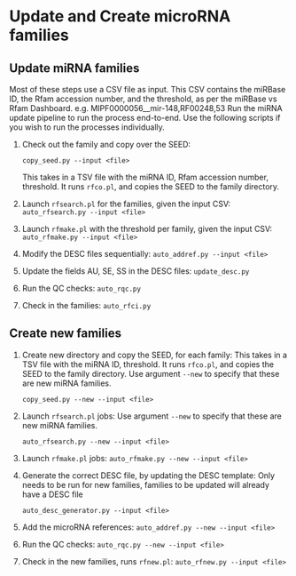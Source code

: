# Update and Create microRNA families

## Update miRNA families

Most of these steps use a CSV file as input. This CSV contains the miRBase ID, the Rfam accession number, and the threshold, 
as per the miRBase vs Rfam Dashboard. 
e.g. MIPF0000056__mir-148,RF00248,53
Run the miRNA update pipeline to run the process end-to-end. 
Use the following scripts if you wish to run the processes individually.

1. Check out the family and copy over the SEED:

    `copy_seed.py --input <file>`

    This takes in a TSV file with the miRNA ID, Rfam accession number, threshold. It runs `rfco.pl`, and copies the SEED to the family directory. 

2. Launch `rfsearch.pl` for the families, given the input CSV:
    `auto_rfsearch.py --input <file>`

3. Launch `rfmake.pl` with the threshold per family, given the input CSV:
    `auto_rfmake.py --input <file>`

4. Modify the DESC files sequentially:
    `auto_addref.py --input <file>`

5. Update the fields AU, SE, SS in the DESC files:
    `update_desc.py`

6. Run the QC checks:
    `auto_rqc.py`

7. Check in the families:
   `auto_rfci.py`

   
## Create new families

1. Create new directory and copy the SEED, for each family:
    This takes in a TSV file with the miRNA ID, threshold. It runs `rfco.pl`, and copies the SEED to the family directory. 
    Use argument `--new` to specify that these are new miRNA families. 
    
    `copy_seed.py --new --input <file>`

2. Launch `rfsearch.pl` jobs:
    Use argument `--new` to specify that these are new miRNA families.

    `auto_rfsearch.py --new --input <file>`

3. Launch `rfmake.pl` jobs:
   `auto_rfmake.py --new --input <file>`

4. Generate the correct DESC file, by updating the DESC template:
    Only needs to be run for new families, families to be updated will already have a DESC file

    `auto_desc_generator.py --input <file>`

5. Add the microRNA references:
    `auto_addref.py --new --input <file>`

6. Run the QC checks:
   `auto_rqc.py --new --input <file>`

7. Check in the new families, runs `rfnew.pl`:
    `auto_rfnew.py --input <file>`
